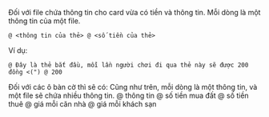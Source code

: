 Đối với file chứa thông tin cho card vừa có tiền và thông tin.
Mỗi dòng là một thông tin của một file.

```
@ <thông tin của thẻ> @ <số tiền của thẻ>
```

Ví dụ:

```
@ Đây là thẻ bắt đầu, mỗi lần người chơi đi qua thẻ này sẽ được 200 đồng <(") @ 200
```

Đối với các ô bàn cờ thì sẽ có:
Cũng như trên, mỗi dòng là một thông tin, và một file sẽ chứa nhiều thông tin.
@ thông tin @ số tiền mua đất @ số tiền thuê @ giá mỗi căn nhà @ giá mỗi khách sạn 